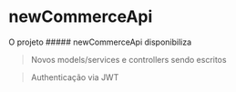 # newCommerceApi

O projeto ##### newCommerceApi disponibiliza

>Novos models/services e controllers sendo escritos

>Authenticação via JWT
